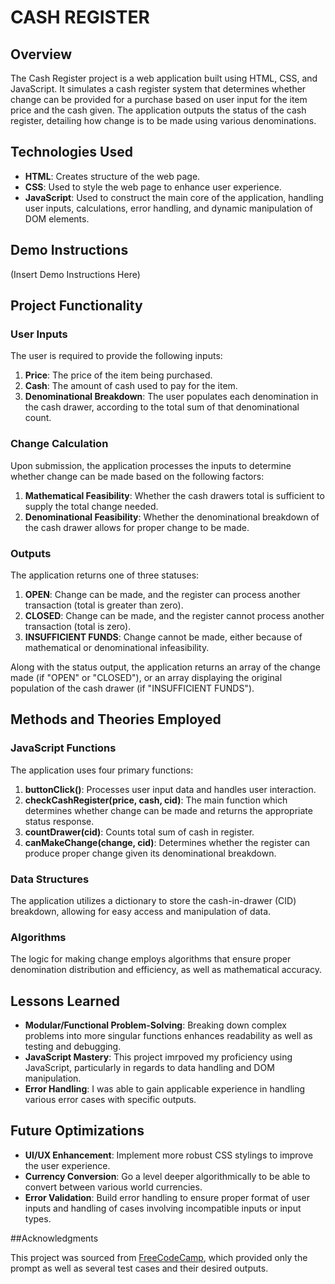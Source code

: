 # CASH REGISTER

## Overview

The Cash Register project is a web application built using HTML, CSS, and JavaScript. It simulates a cash register system that determines whether change can be provided for a purchase based on user input for the item price and the cash given. The application outputs the status of the cash register, detailing how change is to be made using various denominations.

## Technologies Used

- **HTML**: Creates structure of the web page.
- **CSS**: Used to style the web page to enhance user experience.
- **JavaScript**: Used to construct the main core of the application, handling user inputs, calculations, error handling, and dynamic manipulation of DOM elements.

## Demo Instructions

(Insert Demo Instructions Here)

## Project Functionality

### User Inputs

The user is required to provide the following inputs:
1. **Price**: The price of the item being purchased.
2. **Cash**: The amount of cash used to pay for the item.
3. **Denominational Breakdown**: The user populates each denomination in the cash drawer, according to the total sum of that denominational count.

### Change Calculation

Upon submission, the application processes the inputs to determine whether change can be made based on the following factors:
1. **Mathematical Feasibility**: Whether the cash drawers total is sufficient to supply the total change needed.
2. **Denominational Feasibility**: Whether the denominational breakdown of the cash drawer allows for proper change to be made.

### Outputs

The application returns one of three statuses:
1. **OPEN**: Change can be made, and the register can process another transaction (total is greater than zero).
2. **CLOSED**: Change can be made, and the register cannot process another transaction (total is zero).
3. **INSUFFICIENT FUNDS**: Change cannot be made, either because of mathematical or denominational infeasibility.

Along with the status output, the application returns an array of the change made (if "OPEN" or "CLOSED"), or an array displaying the original population of the cash drawer (if "INSUFFICIENT FUNDS"). 

## Methods and Theories Employed

### JavaScript Functions

The application uses four primary functions:
1) **buttonClick()**: Processes user input data and handles user interaction.
2) **checkCashRegister(price, cash, cid)**: The main function which determines whether change can be made and returns the appropriate status response.
3) **countDrawer(cid)**: Counts total sum of cash in register.
4) **canMakeChange(change, cid)**: Determines whether the register can produce proper change given its denominational breakdown.

### Data Structures

The application utilizes a dictionary to store the cash-in-drawer (CID) breakdown, allowing for easy access and manipulation of data.

### Algorithms

The logic for making change employs algorithms that ensure proper denomination distribution and efficiency, as well as mathematical accuracy.

## Lessons Learned

- **Modular/Functional Problem-Solving**: Breaking down complex problems into more singular functions enhances readability as well as testing and debugging.
- **JavaScript Mastery**: This project imrpoved my proficiency using JavaScript, particularly in regards to data handling and DOM manipulation.
- **Error Handling**: I was able to gain applicable experience in handling various error cases with specific outputs.

## Future Optimizations

- **UI/UX Enhancement**: Implement more robust CSS stylings to improve the user experience.
- **Currency Conversion**: Go a level deeper algorithmically to be able to convert between various world currencies.
- **Error Validation**: Build error handling to ensure proper format of user inputs and handling of cases involving incompatible inputs or input types.

##Acknowledgments

This project was sourced from [FreeCodeCamp](https://www.freecodecamp.org/learn/javascript-algorithms-and-data-structures/javascript-algorithms-and-data-structures-projects/cash-register), which provided only the prompt as well as several test cases and their desired outputs.

